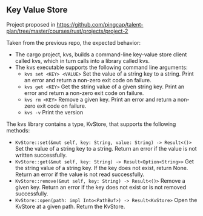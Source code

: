 ## Key Value Store

Project proposed in https://github.com/pingcap/talent-plan/tree/master/courses/rust/projects/project-2

Taken from the previous repo, the expected behavior:

- The cargo project, kvs, builds a command-line key-value store client called kvs, which in turn calls into a library called kvs.
- The kvs executable supports the following command line arguments:
    - `kvs set <KEY> <VALUE>` Set the value of a string key to a string. Print an error and return a non-zero exit code on failure.
    - `kvs get <KEY>` Get the string value of a given string key. Print an error and return a non-zero exit code on failure.
    - `kvs rm <KEY>` Remove a given key. Print an error and return a non-zero exit code on failure.
    - `kvs -v` Print the version

The kvs library contains a type, KvStore, that supports the following methods:
- `KvStore::set(&mut self, key: String, value: String) -> Result<()>` Set the value of a string key to a string. Return an error if the value is not written successfully.
- `KvStore::get(&mut self, key: String) -> Result<Option<String>>` Get the string value of a string key. If the key does not exist, return None. Return an error if the value is not read successfully.
- `KvStore::remove(&mut self, key: String) -> Result<()>` Remove a given key. Return an error if the key does not exist or is not removed successfully.
- `KvStore::open(path: impl Into<PathBuf>) -> Result<KvStore>` Open the KvStore at a given path. Return the KvStore.
